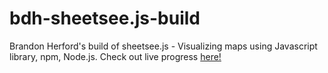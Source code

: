 # bdh-sheetsee.js-build
Brandon Herford's build of sheetsee.js - Visualizing maps using Javascript library, npm, Node.js.
Check out live progress <a href="https://ppldev.github.io/bdh-sheetsee.js-build/">here!</a>
